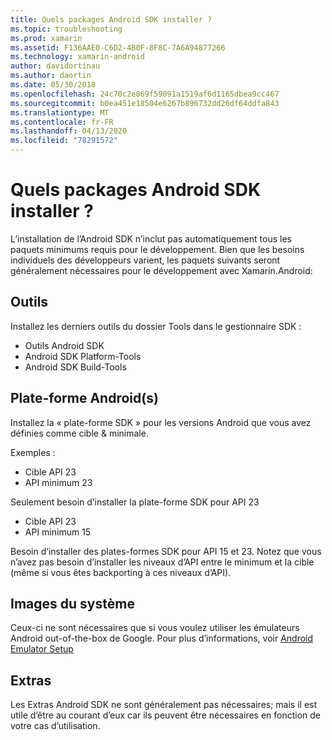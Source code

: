 ```yaml
---
title: Quels packages Android SDK installer ?
ms.topic: troubleshooting
ms.prod: xamarin
ms.assetid: F136AAE0-C6D2-4B0F-8F8C-7A6A94877266
ms.technology: xamarin-android
author: davidortinau
ms.author: daortin
ms.date: 05/30/2018
ms.openlocfilehash: 24c70c2e869f59091a1519af6d1165dbea9cc467
ms.sourcegitcommit: b0ea451e18504e6267b896732dd26df64ddfa843
ms.translationtype: MT
ms.contentlocale: fr-FR
ms.lasthandoff: 04/13/2020
ms.locfileid: "78291572"
---
```

# <a name="which-android-sdk-packages-should-i-install"></a>Quels packages Android SDK installer ?

L’installation de l’Android SDK n’inclut pas automatiquement tous les paquets minimums requis pour le développement. Bien que les besoins individuels des développeurs varient, les paquets suivants seront généralement nécessaires pour le développement avec Xamarin.Android:

## <a name="tools"></a>Outils

Installez les derniers outils du dossier Tools dans le gestionnaire SDK :

- Outils Android SDK
- Android SDK Platform-Tools
- Android SDK Build-Tools

## <a name="android-platforms"></a>Plate-forme Android(s)

Installez la « plate-forme SDK » pour les versions Android que vous avez définies comme cible & minimale.

Exemples :

- Cible API 23
- API minimum 23

Seulement besoin d’installer la plate-forme SDK pour API 23

- Cible API 23
- API minimum 15

Besoin d’installer des plates-formes SDK pour API 15 et 23. Notez que vous n’avez pas besoin d’installer les niveaux d’API entre le minimum et la cible (même si vous êtes backporting à ces niveaux d’API).

## <a name="system-images"></a>Images du système

Ceux-ci ne sont nécessaires que si vous voulez utiliser les émulateurs Android out-of-the-box de Google. Pour plus d’informations, voir [Android Emulator Setup](~/android/get-started/installation/android-emulator/index.md)

## <a name="extras"></a>Extras
Les Extras Android SDK ne sont généralement pas nécessaires; mais il est utile d’être au courant d’eux car ils peuvent être nécessaires en fonction de votre cas d’utilisation.
